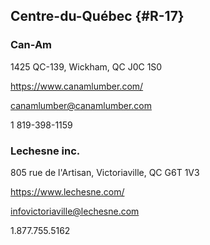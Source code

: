 
## Centre-du-Québec {#R-17}

### Can-Am

1425 QC-139, Wickham, QC J0C 1S0

<https://www.canamlumber.com/>

canamlumber@canamlumber.com

1 819-398-1159

### Lechesne inc.

805 rue de l'Artisan, Victoriaville, QC G6T 1V3 

<https://www.lechesne.com/>

infovictoriaville@lechesne.com

1.877.755.5162